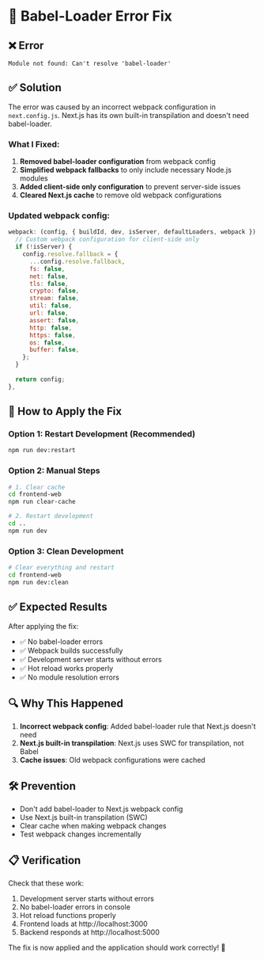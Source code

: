 # 🔧 Babel-Loader Error Fix

## ❌ Error
```
Module not found: Can't resolve 'babel-loader'
```

## ✅ Solution

The error was caused by an incorrect webpack configuration in `next.config.js`. Next.js has its own built-in transpilation and doesn't need babel-loader.

### What I Fixed:

1. **Removed babel-loader configuration** from webpack config
2. **Simplified webpack fallbacks** to only include necessary Node.js modules
3. **Added client-side only configuration** to prevent server-side issues
4. **Cleared Next.js cache** to remove old webpack configurations

### Updated webpack config:
```javascript
webpack: (config, { buildId, dev, isServer, defaultLoaders, webpack }) => {
  // Custom webpack configuration for client-side only
  if (!isServer) {
    config.resolve.fallback = {
      ...config.resolve.fallback,
      fs: false,
      net: false,
      tls: false,
      crypto: false,
      stream: false,
      util: false,
      url: false,
      assert: false,
      http: false,
      https: false,
      os: false,
      buffer: false,
    };
  }
  
  return config;
},
```

## 🚀 How to Apply the Fix

### Option 1: Restart Development (Recommended)
```bash
npm run dev:restart
```

### Option 2: Manual Steps
```bash
# 1. Clear cache
cd frontend-web
npm run clear-cache

# 2. Restart development
cd ..
npm run dev
```

### Option 3: Clean Development
```bash
# Clear everything and restart
cd frontend-web
npm run dev:clean
```

## ✅ Expected Results

After applying the fix:
- ✅ No babel-loader errors
- ✅ Webpack builds successfully
- ✅ Development server starts without errors
- ✅ Hot reload works properly
- ✅ No module resolution errors

## 🔍 Why This Happened

1. **Incorrect webpack config**: Added babel-loader rule that Next.js doesn't need
2. **Next.js built-in transpilation**: Next.js uses SWC for transpilation, not Babel
3. **Cache issues**: Old webpack configurations were cached

## 🛠️ Prevention

- Don't add babel-loader to Next.js webpack config
- Use Next.js built-in transpilation (SWC)
- Clear cache when making webpack changes
- Test webpack changes incrementally

## 📋 Verification

Check that these work:
1. Development server starts without errors
2. No babel-loader errors in console
3. Hot reload functions properly
4. Frontend loads at http://localhost:3000
5. Backend responds at http://localhost:5000

The fix is now applied and the application should work correctly! 🎉
